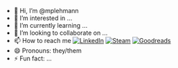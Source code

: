 - 👋 Hi, I’m @mplehmann
- 👀 I’m interested in ...
- 🌱 I’m currently learning ...
- 💞️ I’m looking to collaborate on ...
- 📫 How to reach me
  [![LinkedIn](https://img.shields.io/badge/LinkedIn-0077B5?style=for-the-badge&logo=linkedin&logoColor=white)](https://www.linkedin.com/in/michael-lehmann-b6b91049/)
  [![Steam](https://img.shields.io/badge/Steam-000000?style=for-the-badge&logo=steam&logoColor=white)](https://steamcommunity.com/id/sereth2184/)
  [![Goodreads](https://img.shields.io/badge/Goodreads-372213?style=for-the-badge&logo=goodreads&logoColor=white)](https://www.goodreads.com/mplehmann)
- 😄 Pronouns: they/them
- ⚡ Fun fact: ...

<!---
mplehmann/mplehmann is a ✨ special ✨ repository because its `README.md` (this file) appears on your GitHub profile.
You can click the Preview link to take a look at your changes.
--->
